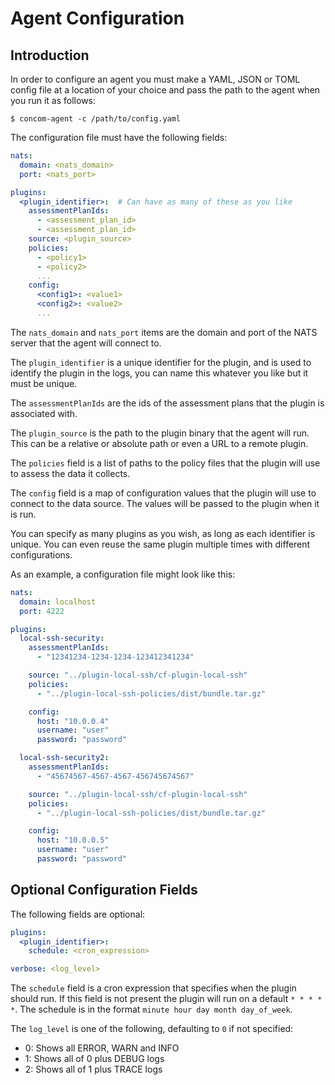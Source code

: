 # Agent Configuration

## Introduction

In order to configure an agent you must make a YAML, JSON or TOML config file at a location of your choice and pass the
path to the agent when you run it as follows:
```shell
$ concom-agent -c /path/to/config.yaml
```

The configuration file must have the following fields:

```yaml
nats:
  domain: <nats_domain>
  port: <nats_port>

plugins:
  <plugin_identifier>:  # Can have as many of these as you like
    assessmentPlanIds:
      - <assessment_plan_id>
      - <assessment_plan_id>
    source: <plugin_source>
    policies:
      - <policy1>
      - <policy2>
      ...
    config:
      <config1>: <value1>
      <config2>: <value2>
      ...
```

The `nats_domain` and `nats_port` items are the domain and port of the NATS server that the agent will connect to.

The `plugin_identifier` is a unique identifier for the plugin, and is used to identify the plugin in the logs, you can
name this whatever you like but it must be unique.

The `assessmentPlanIds` are the ids of the assessment plans that the plugin is associated with.

The `plugin_source` is the path to the plugin binary that the agent will run. This can be a relative or absolute path or
even a URL to a remote plugin.

The `policies` field is a list of paths to the policy files that the plugin will use to assess the data it collects.

The `config` field is a map of configuration values that the plugin will use to connect to the data source. The values
will be passed to the plugin when it is run.

You can specify as many plugins as you wish, as long as each identifier is unique. You can even reuse the same plugin
multiple times with different configurations.

As an example, a configuration file might look like this:
```yaml
nats:
  domain: localhost
  port: 4222

plugins:
  local-ssh-security:
    assessmentPlanIds:
      - "12341234-1234-1234-123412341234"

    source: "../plugin-local-ssh/cf-plugin-local-ssh"
    policies:
      - "../plugin-local-ssh-policies/dist/bundle.tar.gz"

    config:
      host: "10.0.0.4"
      username: "user"
      password: "password"

  local-ssh-security2:
    assessmentPlanIds:
      - "45674567-4567-4567-456745674567"

    source: "../plugin-local-ssh/cf-plugin-local-ssh"
    policies:
      - "../plugin-local-ssh-policies/dist/bundle.tar.gz"

    config:
      host: "10.0.0.5"
      username: "user"
      password: "password"
```

## Optional Configuration Fields

The following fields are optional:
```yaml
plugins:
  <plugin_identifier>:
    schedule: <cron_expression>

verbose: <log_level>
```

The `schedule` field is a cron expression that specifies when the plugin should run. If this field is not present the
plugin will run on a default `* * * * *`. The schedule is in the format `minute hour day month day_of_week`.

The `log_level` is one of the following, defaulting to `0` if not specified:
- 0: Shows all ERROR, WARN and INFO
- 1: Shows all of 0 plus DEBUG logs
- 2: Shows all of 1 plus TRACE logs
